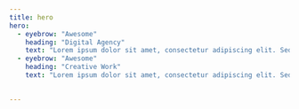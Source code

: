 ```yaml
---
title: hero
hero:
  - eyebrow: "Awesome"
    heading: "Digital Agency"
    text: "Lorem ipsum dolor sit amet, consectetur adipiscing elit. Sed a lorem quis neque interdum consequat ut sed sem. Duis quis tempor nunc. Interdum et malesuada fames ac ante ipsum primis in faucibus."
  - eyebrow: "Awesome"
    heading: "Creative Work"
    text: "Lorem ipsum dolor sit amet, consectetur adipiscing elit. Sed a lorem quis neque interdum consequat ut sed sem. Duis quis tempor nunc. Interdum et malesuada fames ac ante ipsum primis in faucibus."

    
---
```

